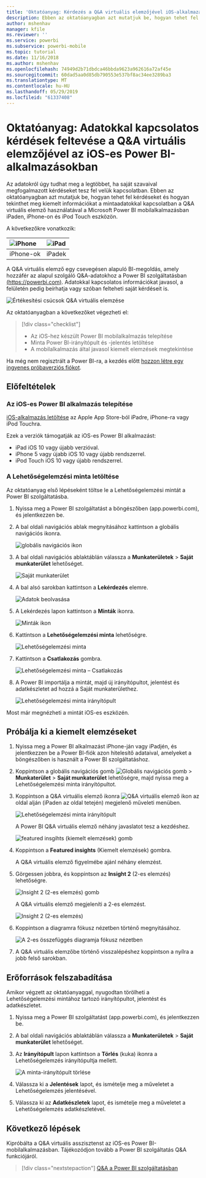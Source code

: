 ```yaml
---
title: 'Oktatóanyag: Kérdezés a Q&A virtuális elemzőjével iOS-alkalmazásokban'
description: Ebben az oktatóanyagban azt mutatjuk be, hogyan tehet fel a saját szavaival megfogalmazott kérdéseket a mintaadatokkal kapcsolatban az iOS-eszközökön futó Power BI mobilalkalmazás Q&A virtuális elemzőjét használva.
author: mshenhav
manager: kfile
ms.reviewer: ''
ms.service: powerbi
ms.subservice: powerbi-mobile
ms.topic: tutorial
ms.date: 11/16/2018
ms.author: mshenhav
ms.openlocfilehash: 74949d2b71dbdca46bbda9623a962616a72af45e
ms.sourcegitcommit: 60dad5aa0d85db790553e537bf8ac34ee3289ba3
ms.translationtype: MT
ms.contentlocale: hu-HU
ms.lasthandoff: 05/29/2019
ms.locfileid: "61337408"
---
```

# <a name="tutorial-ask-questions-about-your-data-with-the-qa-virtual-analyst-in-the-power-bi-ios-apps"></a>Oktatóanyag: Adatokkal kapcsolatos kérdések feltevése a Q&A virtuális elemzőjével az iOS-es Power BI-alkalmazásokban

Az adatokról úgy tudhat meg a legtöbbet, ha saját szavaival megfogalmazott kérdéseket tesz fel velük kapcsolatban. Ebben az oktatóanyagban azt mutatjuk be, hogyan tehet fel kérdéseket és hogyan tekinthet meg kiemelt információkat a mintaadatokkal kapcsolatban a Q&A virtuális elemző használatával a Microsoft Power BI mobilalkalmazásban iPaden, iPhone-on és iPod Touch eszközön. 

A következőkre vonatkozik:

| ![iPhone](./media/tutorial-mobile-apps-ios-qna/iphone-logo-50-px.png) | ![iPad](./media/tutorial-mobile-apps-ios-qna/ipad-logo-50-px.png) |
|:--- |:--- |
| iPhone-ok |iPadek |

A Q&A virtuális elemző egy csevegésen alapuló BI-megoldás, amely hozzáfér az alapul szolgáló Q&A-adatokhoz a Power BI szolgáltatásban [(https://powerbi.com)](https://powerbi.com). Adatokkal kapcsolatos információkat javasol, a felületén pedig beírhatja vagy szóban felteheti saját kérdéseit is.

![Értékesítési csúcsok Q&A virtuális elemzése](./media/tutorial-mobile-apps-ios-qna/power-bi-ios-q-n-a-top-sale-intro.png)

Az oktatóanyagban a következőket végezheti el:

> [!div class="checklist"]
> * Az iOS-hez készült Power BI mobilalkalmazás telepítése
> * Minta Power BI-irányítópult és -jelentés letöltése
> * A mobilalkalmazás által javasol kiemelt elemzések megtekintése

Ha még nem regisztrált a Power BI-ra, a kezdés előtt [hozzon létre egy ingyenes próbaverziós fiókot](https://app.powerbi.com/signupredirect?pbi_source=web).

## <a name="prerequisites"></a>Előfeltételek

### <a name="install-the-power-bi-for-ios-app"></a>Az iOS-es Power BI alkalmazás telepítése
[iOS-alkalmazás letöltése](http://go.microsoft.com/fwlink/?LinkId=522062 "iPhone-alkalmazás letöltése") az Apple App Store-ból iPadre, iPhone-ra vagy iPod Touchra.

Ezek a verziók támogatják az iOS-es Power BI alkalmazást:
- iPad iOS 10 vagy újabb verzióval.
- iPhone 5 vagy újabb iOS 10 vagy újabb rendszerrel. 
- iPod Touch iOS 10 vagy újabb rendszerrel.

### <a name="download-the-opportunity-analysis-sample"></a>A Lehetőségelemzési minta letöltése
Az oktatóanyag első lépéseként töltse le a Lehetőségelemzési mintát a Power BI szolgáltatásba.

1. Nyissa meg a Power BI szolgáltatást a böngészőben (app.powerbi.com), és jelentkezzen be.

1. A bal oldali navigációs ablak megnyitásához kattintson a globális navigációs ikonra.

    ![globális navigációs ikon](./media/tutorial-mobile-apps-ios-qna/power-bi-android-quickstart-global-nav-icon.png)

2. A bal oldali navigációs ablaktáblán válassza a **Munkaterületek** > **Saját munkaterület** lehetőséget.

    ![Saját munkaterület](./media/tutorial-mobile-apps-ios-qna/power-bi-android-quickstart-my-workspace.png)

3. A bal alsó sarokban kattintson a **Lekérdezés** elemre.
   
    ![Adatok beolvasása](./media/tutorial-mobile-apps-ios-qna/power-bi-get-data.png)

3. A Lekérdezés lapon kattintson a **Minták** ikonra.
   
   ![Minták ikon](./media/tutorial-mobile-apps-ios-qna/power-bi-samples-icon.png)

4. Kattintson a **Lehetőségelemzési minta** lehetőségre.
 
    ![Lehetőségelemzési minta](./media/tutorial-mobile-apps-ios-qna/power-bi-oa.png)
 
8. Kattintson a **Csatlakozás** gombra.  
  
   ![Lehetőségelemzési minta – Csatlakozás](./media/tutorial-mobile-apps-ios-qna/opportunity-connect.png)
   
5. A Power BI importálja a mintát, majd új irányítópultot, jelentést és adatkészletet ad hozzá a Saját munkaterülethez.
   
   ![Lehetőségelemzési minta irányítópult](./media/tutorial-mobile-apps-ios-qna/power-bi-service-opportunity-sample.png)

Most már megnézheti a mintát iOS-es eszközén.

## <a name="try-featured-insights"></a>Próbálja ki a kiemelt elemzéseket
1. Nyissa meg a Power BI alkalmazást iPhone-ján vagy iPadjén, és jelentkezzen be a Power BI-fiók azon hitelesítő adataival, amelyeket a böngészőben is használt a Power BI szolgáltatáshoz.

1.  Koppintson a globális navigációs gomb ![Globális navigációs gomb](./media/tutorial-mobile-apps-ios-qna/power-bi-iphone-global-nav-button.png) > **Munkaterület** > **Saját munkaterület** lehetőségre, majd nyissa meg a Lehetőségelemzési minta irányítópultot.

2. Koppintson a Q&A virtuális elemző ikonra ![Q&A virtuális elemző ikon](./media/tutorial-mobile-apps-ios-qna/power-bi-ios-q-n-a-icon.png) az oldal alján (iPaden az oldal tetején) megjelenő műveleti menüben.

     ![Lehetőségelemzési minta irányítópult](./media/tutorial-mobile-apps-ios-qna/power-bi-ios-qna-opportunity-analysis.png)

     A Power BI Q&A virtuális elemző néhány javaslatot tesz a kezdéshez.

     ![featured insgihts (kiemelt elemzések) gomb](./media/tutorial-mobile-apps-ios-qna/power-bi-ios-qna-suggest-insights.png)
3. Koppintson a **Featured insights** (Kiemelt elemzések) gombra.

     A Q&A virtuális elemző figyelmébe ajánl néhány elemzést.
4. Görgessen jobbra, és koppintson az **Insight 2** (2-es elemzés) lehetőségre.

    ![Insight 2 (2-es elemzés) gomb](./media/tutorial-mobile-apps-ios-qna/power-bi-ios-qna-suggest-insight-2.png)

     A Q&A virtuális elemző megjeleníti a 2-es elemzést.

    ![Insight 2 (2-es elemzés)](./media/tutorial-mobile-apps-ios-qna/power-bi-ios-qna-show-insight-2.png)
5. Koppintson a diagramra fókusz nézetben történő megnyitásához.

    ![A 2-es összefüggés diagramja fókusz nézetben](./media/tutorial-mobile-apps-ios-qna/power-bi-ios-qna-open-insight-2.png)
6. A Q&A virtuális elemzőbe történő visszalépéshez koppintson a nyílra a jobb felső sarokban.

## <a name="clean-up-resources"></a>Erőforrások felszabadítása

Amikor végzett az oktatóanyaggal, nyugodtan törölheti a Lehetőségelemzési mintához tartozó irányítópultot, jelentést és adatkészletet.

1. Nyissa meg a Power BI szolgáltatást (app.powerbi.com), és jelentkezzen be.

2. A bal oldali navigációs ablaktáblán válassza a **Munkaterületek** > **Saját munkaterület** lehetőséget.

3. Az **Irányítópult** lapon kattintson a **Törlés** (kuka) ikonra a Lehetőségelemzés irányítópultja mellett.

    ![A minta-irányítópult törlése](./media/tutorial-mobile-apps-ios-qna/power-bi-service-delete-opportunity-sample.png)

4. Válassza ki a **Jelentések** lapot, és ismételje meg a műveletet a Lehetőségelemzés jelentésével.

5. Válassza ki az **Adatkészletek** lapot, és ismételje meg a műveletet a Lehetőségelemzés adatkészletével.


## <a name="next-steps"></a>Következő lépések

Kipróbálta a Q&A virtuális asszisztenst az iOS-es Power BI-mobilalkalmazásban. Tájékozódjon tovább a Power BI szolgáltatás Q&A funkciójáról.
> [!div class="nextstepaction"]
> [Q&A a Power BI szolgáltatásban](../end-user-q-and-a.md)

